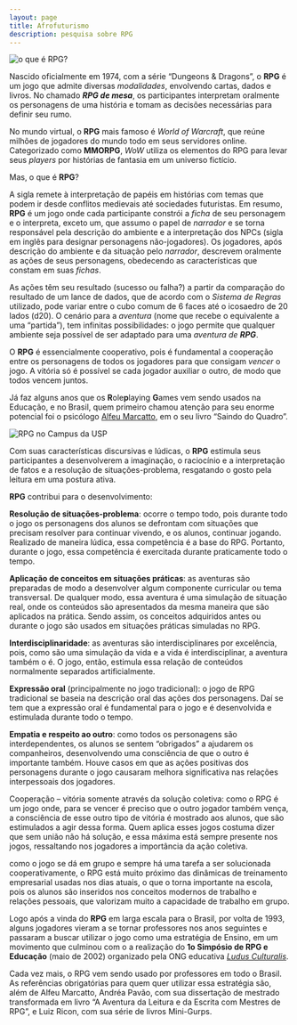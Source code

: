 ```yaml
---
layout: page
title: Afrofuturismo
description: pesquisa sobre RPG
---
```


![o que é RPG?][RPG_o_que_e]

Nascido oficialmente em 1974, com a série “Dungeons & Dragons”, o **RPG** é um jogo que admite diversas _modalidades_, envolvendo cartas, dados e livros. No chamado _**RPG de mesa**_, os participantes interpretam oralmente os personagens de uma história e tomam as decisões necessárias para definir seu rumo.

No mundo virtual, o **RPG** mais famoso é _World of Warcraft_, que reúne milhões de jogadores do mundo todo em seus servidores online. Categorizado como  **MMORPG**, _WoW_  utiliza os elementos do RPG para levar seus _players_ por histórias de fantasia em um universo fictício.

Mas, o que é **RPG**?

A sigla remete à interpretação de papéis em histórias com temas que podem ir desde conflitos medievais até sociedades futuristas. Em resumo,  **RPG** é um jogo onde cada participante constrói a _ficha_ de seu personagem e o interpreta, exceto um, que assumo o papel de _narrador_ e se torna  responsável pela descrição do ambiente e a interpretação dos NPCs (sigla em inglês para designar personagens não-jogadores). Os jogadores, após descrição do ambiente e da situação pelo _narrador_, descrevem oralmente as ações de seus personagens, obedecendo as características que constam em suas _fichas_.

As ações têm seu resultado (sucesso ou falha?) a partir da comparação do resultado de um lance de dados, que de acordo com o _Sistema de Regras_ utilizado, pode variar entre o cubo comum de 6 faces até o icosaedro de 20 lados (d20). O cenário para a _aventura_ (nome que recebe o   equivalente a uma “partida”), tem infinitas possibilidades: o jogo permite que  qualquer ambiente seja possível de ser adaptado para uma _aventura de **RPG**_.

O **RPG** é essencialmente cooperativo, pois é fundamental a cooperação entre os personagens de todos os jogadores para que  consigam _vencer_ o jogo. A vitória só é possível se cada jogador auxiliar o outro, de modo que todos vencem juntos.

Já faz alguns anos que os **R**ole**p**laying **G**ames vem sendo usados na Educação, e no Brasil, quem primeiro chamou atenção para seu enorme potencial foi o psicólogo [Alfeu Marcatto](http://www.alfmarc.psc.br), em o seu livro “Saindo do Quadro”.

![RPG no Campus da USP][jcampus]


 Com suas características discursivas e lúdicas, o **RPG** estimula seus participantes a desenvolverem a imaginação, o raciocínio e a interpretação de fatos e a resolução de situações-problema, resgatando o gosto pela leitura em uma postura ativa.

**RPG** contribui para o desenvolvimento:

**Resolução de situações-problema**: ocorre o tempo todo, pois durante todo o jogo os personagens dos alunos se defrontam com situações que precisam resolver para continuar vivendo, e os alunos, continuar jogando. Realizado de maneira lúdica, essa competência é a base do RPG. Portanto, durante o jogo, essa competência é exercitada durante praticamente todo o tempo.

**Aplicação de conceitos em situações práticas**: as aventuras são preparadas de modo a desenvolver algum componente curricular ou tema transversal. De qualquer modo, essa aventura é uma simulação de situação real, onde os conteúdos são apresentados da mesma maneira que são aplicados na prática. Sendo assim, os conceitos adquiridos antes ou durante o jogo são usados em situações práticas simuladas no RPG.

**Interdisciplinaridade**: as aventuras são interdisciplinares por excelência, pois, como são uma simulação da vida e a vida é interdisciplinar, a aventura também o é. O jogo, então, estimula essa relação de conteúdos normalmente separados artificialmente.

**Expressão oral** (principalmente no jogo tradicional): o jogo de RPG tradicional se baseia na descrição oral das ações dos personagens. Daí se tem que a expressão oral é fundamental para o jogo e é desenvolvida e estimulada durante todo o tempo.

**Empatia e respeito ao outro**: como todos os personagens são interdependentes, os alunos se sentem “obrigados” a ajudarem os companheiros, desenvolvendo uma consciência de que o outro é importante também. Houve casos em que as ações positivas dos personagens durante o jogo causaram melhora significativa nas relações interpessoais dos jogadores.

Cooperação – vitória somente através da solução coletiva: como o RPG é um jogo onde, para se vencer é preciso que o outro jogador também vença, a consciência de esse outro tipo de vitória é mostrado aos alunos, que são estimulados a agir dessa forma. Quem aplica esses jogos costuma dizer que sem união não há solução, e essa máxima está sempre presente nos jogos, ressaltando nos jogadores a importância da ação coletiva.

como o jogo se dá em grupo e sempre há uma tarefa a ser solucionada cooperativamente, o RPG está muito próximo das dinâmicas de treinamento empresarial usadas nos dias atuais, o que o torna importante na escola, pois os alunos são inseridos nos conceitos modernos de trabalho e relações pessoais, que valorizam muito a capacidade de trabalho em grupo.  

Logo após a vinda do **RPG** em larga escala para o Brasil, por volta de 1993, alguns jogadores  vieram a se tornar professores nos anos seguintes e passaram a buscar utilizar o jogo como uma  estratégia de Ensino, em um movimento que culminou com o a realização do **1o Simpósio de RPG e Educação** (maio de 2002) organizado pela ONG educativa [_Ludus Culturalis_](www.rpgeducacao.com.br).

Cada vez mais, o RPG vem sendo usado por professores em todo o Brasil. As referências obrigatórias para quem quer utilizar essa estratégia são, além de Alfeu Marcatto, Andréa Pavão, com sua dissertação de mestrado transformada em livro “A Aventura da Leitura e da Escrita com Mestres de RPG”, e Luiz Ricon, com sua série de livros Mini-Gurps.


[RPG_o_que_e]: https://itxesco.github.io/assets/index_pics/dragon_feynman.jpg   

[jcampus]: https://itxesco.github.io/assets/figuras/rpg/JC_RPG.jpg

[link_sh_milestone]:https://www.ladonegrodaforca.com.br/os-herois-da-milestone-media/ "heróis da milestone"  
[afro_revolt]: https://itxesco.github.io/assets/figuras/afro/afro_revolt.jpg "o que é Afrofuturismo?"
[link_afro_revolt]:https://www.revolt.tv/2018/2/27/20824357/from-octavia-butler-to-black-panther-afrofuturism-now-then-and-tomorrow "From Octavia Butler to 'Black Panther:' Afrofuturism Now, Then and Tomorrow"  
